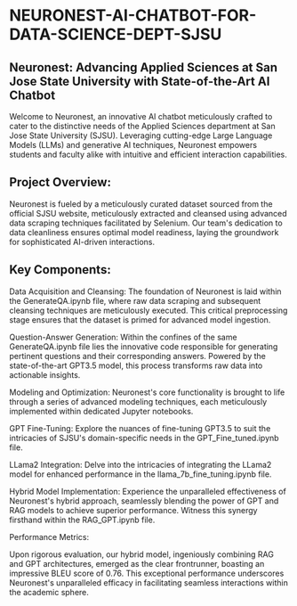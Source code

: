 # NEURONEST-AI-CHATBOT-FOR-DATA-SCIENCE-DEPT-SJSU
## Neuronest: Advancing Applied Sciences at San Jose State University with State-of-the-Art AI Chatbot

Welcome to Neuronest, an innovative AI chatbot meticulously crafted to cater to the distinctive needs of the Applied Sciences department at San Jose State University (SJSU). Leveraging cutting-edge Large Language Models (LLMs) and generative AI techniques, Neuronest empowers students and faculty alike with intuitive and efficient interaction capabilities.

## Project Overview:

Neuronest is fueled by a meticulously curated dataset sourced from the official SJSU website, meticulously extracted and cleansed using advanced data scraping techniques facilitated by Selenium. Our team's dedication to data cleanliness ensures optimal model readiness, laying the groundwork for sophisticated AI-driven interactions.

## Key Components:

Data Acquisition and Cleansing: The foundation of Neuronest is laid within the GenerateQA.ipynb file, where raw data scraping and subsequent cleansing techniques are meticulously executed. This critical preprocessing stage ensures that the dataset is primed for advanced model ingestion.

Question-Answer Generation: Within the confines of the same GenerateQA.ipynb file lies the innovative code responsible for generating pertinent questions and their corresponding answers. Powered by the state-of-the-art GPT3.5 model, this process transforms raw data into actionable insights.

Modeling and Optimization: Neuronest's core functionality is brought to life through a series of advanced modeling techniques, each meticulously implemented within dedicated Jupyter notebooks.

GPT Fine-Tuning: Explore the nuances of fine-tuning GPT3.5 to suit the intricacies of SJSU's domain-specific needs in the GPT_Fine_tuned.ipynb file.

LLama2 Integration: Delve into the intricacies of integrating the LLama2 model for enhanced performance in the llama_7b_fine_tuning.ipynb file.

Hybrid Model Implementation: Experience the unparalleled effectiveness of Neuronest's hybrid approach, seamlessly blending the power of GPT and RAG models to achieve superior performance. Witness this synergy firsthand within the RAG_GPT.ipynb file.

Performance Metrics:

Upon rigorous evaluation, our hybrid model, ingeniously combining RAG and GPT architectures, emerged as the clear frontrunner, boasting an impressive BLEU score of 0.76. This exceptional performance underscores Neuronest's unparalleled efficacy in facilitating seamless interactions within the academic sphere.
